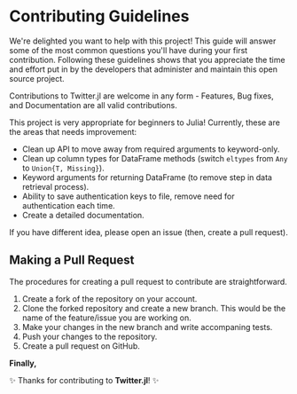 # Contributing Guidelines

We're delighted you want to help with this project! This guide will answer some of the most common questions you'll have during your first contribution. Following these guidelines shows that you appreciate the time and effort put in by the developers that administer and maintain this open source project.


Contributions to Twitter.jl are welcome in any form - Features, Bug fixes, and Documentation are all valid contributions.

This project is very appropriate for beginners to Julia! Currently, these are the areas that needs improvement:

- Clean up API to move away from required arguments to keyword-only.
- Clean up column types for DataFrame methods (switch `eltypes` from `Any` to `Union{T, Missing}`).
- Keyword arguments for returning DataFrame (to remove step in data retrieval process).
- Ability to save authentication keys to file, remove need for authentication each time.
- Create a detailed documentation.

If you have different idea, please open an issue (then, create a pull request).

## Making a Pull Request

The procedures for creating a pull request to contribute are straightforward.

1. Create a fork of the repository on your account.
2. Clone the forked repository and create a new branch. This would be the name of the feature/issue you are working on.
3. Make your changes in the new branch and write accompaning tests.
4. Push your changes to the repository.
5. Create a pull request on GitHub.

**Finally,**

✨ Thanks for contributing to **Twitter.jl**! ✨